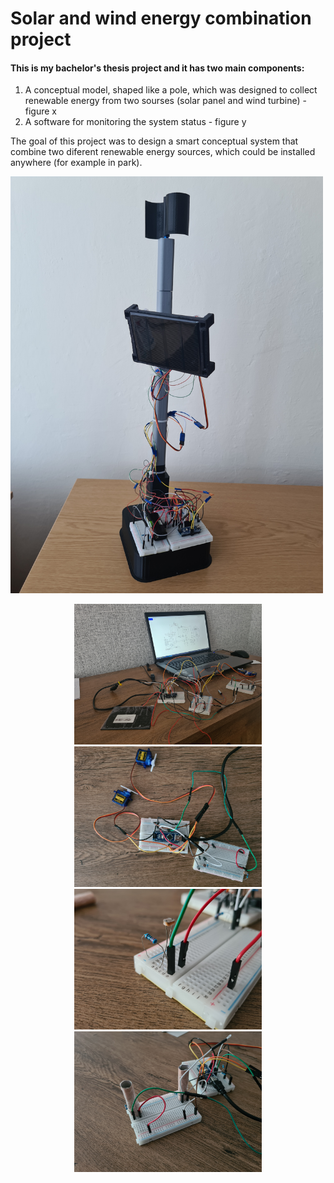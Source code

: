 # Solar and wind energy combination project

#### This is my bachelor's thesis project and it has two main components:

1. A conceptual model, shaped like a pole, which was designed to collect renewable energy from two sourses (solar panel and wind turbine) - figure x
2. A software for monitoring the system status - figure y

<p>The goal of this project was to design a smart conceptual system that combine two diferent renewable energy sources, which could be installed anywhere (for example in park).</p>

<p>
  <img src="pictures/full_assembly/full_assembly.jpg" alt="Full model assembly" width="500"/>
</p>

<p align = 'center'>
  <img src="pictures/in_process/progress_01.jpg" alt="In process" width="300"/>
  <img src="pictures/in_process/progress_02.jpg" alt="In process" width="300"/>
  <img src="pictures/in_process/progress_03.jpg" alt="In process" width="300"/>
  <img src="pictures/in_process/progress_04.jpg" alt="In process" width="300"/>
</p>